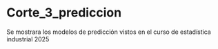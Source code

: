# Corte_3_prediccion
Se mostrara los modelos de predicción vistos en el curso de estadística industrial 2025
